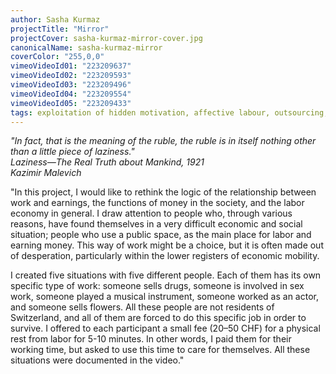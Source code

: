 ```yaml
---
author: Sasha Kurmaz
projectTitle: "Mirror"
projectCover: sasha-kurmaz-mirror-cover.jpg
canonicalName: sasha-kurmaz-mirror
coverColor: "255,0,0"
vimeoVideoId01: "223209637"
vimeoVideoId02: "223209593"
vimeoVideoId03: "223209496"
vimeoVideoId04: "223209554"
vimeoVideoId05: "223209433"
tags: exploitation of hidden motivation, affective labour, outsourcing, social choreography, spontaneous grassroots alternative, path stop, places of transparency, sanatorium
---
```


_"In fact, that is the meaning of the ruble, the ruble is in itself nothing other than a little piece of laziness."_  
_Laziness—The Real Truth about Mankind, 1921_  
_Kazimir Malevich_

"In this project, I would like to rethink the logic of the relationship between work and earnings, the functions of money in the society, and the labor economy in general. I draw attention to people who, through various reasons, have found themselves in a very difficult economic and social situation; people who use a public space, as the main place for labor and earning money. This way of work might be a choice, but it is often made out of desperation, particularly within the lower registers of economic mobility.

I created five situations with five different people. Each of them has its own specific type of work: someone sells drugs, someone is involved in sex work, someone played a musical instrument, someone worked as an actor, and someone sells flowers. All these people are not residents of Switzerland, and all of them are forced to do this specific job in order to survive.
I offered to each participant a small fee (20–50 CHF) for a physical rest from labor for 5-10 minutes. In other words, I paid them for their working time, but asked to use this time to care for themselves. All these situations were documented in the video."
